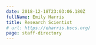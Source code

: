 ```yaml
---
date: 2018-12-18T23:03:06.180Z
fullName: Emily Harris
title: Research Scientist
# url: https://eharris.bscs.org/
page: staff-directory
---
```

